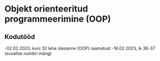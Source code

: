 # Objekt orienteeritud programmeerimine (OOP)

## Kodutööd
-02.02.2023, kuni 32 lehe ülesanne (OOP) raamatust
-16.02.2023, lk 36-37 (suvalise numbri mäng)

